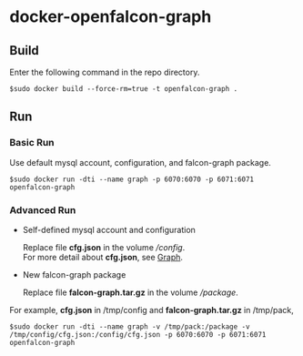 # docker-openfalcon-graph

## Build

Enter the following command in the repo directory.

```
$sudo docker build --force-rm=true -t openfalcon-graph .
```

## Run

### Basic Run

Use default mysql account, configuration, and falcon-graph package.

```
$sudo docker run -dti --name graph -p 6070:6070 -p 6071:6071 openfalcon-graph
```

### Advanced Run

+ Self-defined mysql account and configuration

    Replace file **cfg.json** in the volume */config*.  
    For more detail about **cfg.json**, see [Graph](http://book.open-falcon.com/zh/install/graph.html).

+ New falcon-graph package

    Replace file **falcon-graph.tar.gz** in the volume */package*.
  
For example, **cfg.json** in /tmp/config and **falcon-graph.tar.gz** in /tmp/pack,

```
$sudo docker run -dti --name graph -v /tmp/pack:/package -v /tmp/config/cfg.json:/config/cfg.json -p 6070:6070 -p 6071:6071 openfalcon-graph
```
